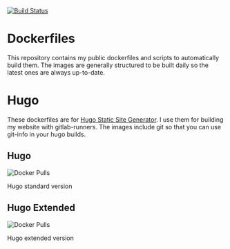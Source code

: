 [![Build Status](https://travis-ci.com/FelixZett/dockerfiles.svg?branch=master)](https://travis-ci.com/FelixZett/dockerfiles)
# Dockerfiles
This repository contains my public dockerfiles and scripts to automatically build them. The images are generally structured to be built daily so the latest ones are always up-to-date.

# Hugo
These dockerfiles are for [Hugo Static Site Generator](https://gohugo.io). I use them for building my website with gitlab-runners.
The images include git so that you can use git-info in your hugo builds.

## Hugo
![Docker Pulls](https://img.shields.io/docker/pulls/felixzett/hugo)

Hugo standard version

## Hugo Extended
![Docker Pulls](https://img.shields.io/docker/pulls/felixzett/hugo-extended)

Hugo extended version
